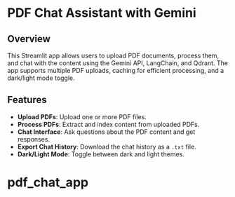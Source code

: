 
# PDF Chat Assistant with Gemini

## Overview

This Streamlit app allows users to upload PDF documents, process them, and chat with the content using the Gemini API, LangChain, and Qdrant. The app supports multiple PDF uploads, caching for efficient processing, and a dark/light mode toggle.

## Features

- **Upload PDFs**: Upload one or more PDF files.
- **Process PDFs**: Extract and index content from uploaded PDFs.
- **Chat Interface**: Ask questions about the PDF content and get responses.
- **Export Chat History**: Download the chat history as a `.txt` file.
- **Dark/Light Mode**: Toggle between dark and light themes.
# pdf_chat_app

